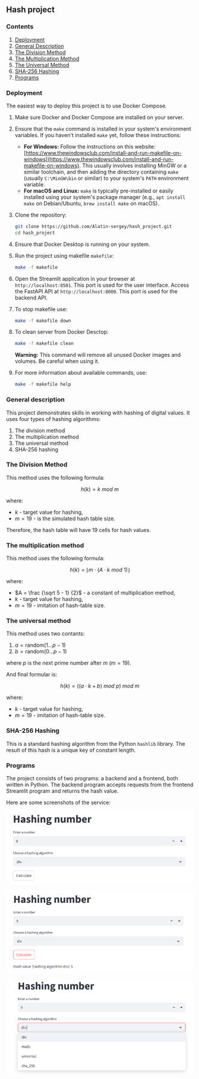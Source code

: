 ## Hash project

### Contents

1.  [Deployment](#deployment)
2.  [General Description](#general-description)
3.  [The Division Method](#the-division-method)
4.  [The Multiplication Method](#the-multiplication-method)
5.  [The Universal Method](#the-universal-method)
6.  [SHA-256 Hashing](#sha-256-hashing)
7.  [Programs](#programs)

### Deployment

The easiest way to deploy this project is to use Docker Compose.

1.  Make sure Docker and Docker Compose are installed on your server.

2.  Ensure that the `make` command is installed in your system's environment variables.  If you haven't installed `make` yet, follow these instructions:

    *   **For Windows:** Follow the instructions on this website: [https://www.thewindowsclub.com/install-and-run-makefile-on-windows](https://www.thewindowsclub.com/install-and-run-makefile-on-windows).  This usually involves installing MinGW or a similar toolchain, and then adding the directory containing `make` (usually `C:\MinGW\bin` or similar) to your system's `PATH` environment variable.
    *   **For macOS and Linux:** `make` is typically pre-installed or easily installed using your system's package manager (e.g., `apt install make` on Debian/Ubuntu, `brew install make` on macOS).

2.  Clone the repository:

    ```bash
    git clone https://github.com/Alatin-sergey/hash_project.git
    cd hash_project
    ```

3. Ensure that Docker Desktop is running on your system. 

4. Run the project using makefile `makefile`:

    ```bash
    make -f makefile
    ```

5.  Open the Streamlit application in your browser at `http://localhost:8501`. This port is used for the user interface.
    Access the FastAPI API at `http://localhost:8000`. This port is used for the backend API.

6. To stop makefile use:

    ```bash
    make -f makefile down
    ```
    

7. To clean server from Docker Desctop:
   
    ```bash
    make -f makefile clean
    ```
    
    **Warning:** This command will remove all unused Docker images and volumes. Be careful when using it.

9.  For more information about available commands, use:
    
    ```bash
    make -f makefile help
    ```

### General description

This project demonstrates skills in working with hashing of digital values. It uses four types of hashing algorithms:
1. The division method
2. The multiplication method
3. The universal method
4. SHA-256 hashing

### The Division Method

This method uses the following formula:

$$h(k) = k\ mod\ m$$

where:

* $k$ - target value for hashing, 
* $m = 19$ - is the simulated hash table size.

Therefore, the hash table will have 19 cells for hash values.

### The multiplication method

This method uses the following formula:

$$h(k) = \lfloor m \cdot (A \cdot k\ mod\ 1) \rfloor$$

where:
* $A = \frac {\sqrt 5 - 1} {2}$ - a constant of multiplication method, 
* $k$ - target value for hashing, 
* $m = 19$ - imitation of hash-table size.

### The universal method

This method uses two contants:

1. $a = \text{random}(1 \dots p-1)$
2. $b = \text{random}(0 \dots p-1)$

where $p$ is the next prime number after $m$ ($m = 19$).

And final formular is:

$$h(k) = ((a \cdot k + b)\ mod\ p)\ mod\ m$$

where:

* $k$ - target value for hashing, 
* $m = 19$ - imitation of hash-table size.

### SHA-256 Hashing

This is a standard hashing algorithm from the Python `hashlib` library. The result of this hash is a unique key of constant length.

### Programs

The project consists of two programs: a backend and a frontend, both written in Python. The backend program accepts requests from the frontend Streamlit program and returns the hash value.

Here are some screenshots of the service:

![Screenshot: hash intarface](pictures/hash_interface.png)

![Screenshot: div Hashing](pictures/hash_div.png)

![Screenshot: List of Hash Functions](pictures/hash_list.png)
